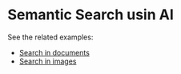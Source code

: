 # Semantic Search usin AI
See the related examples:
- [Search in documents](ExperimentsSemanticSearch.Documents/README.md)
- [Search in images](ExperimentsSemanticSearch.Images/README.md)